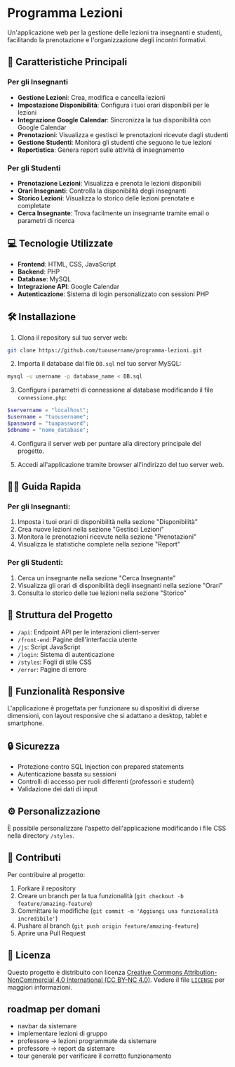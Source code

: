 # Programma Lezioni

Un'applicazione web per la gestione delle lezioni tra insegnanti e studenti, facilitando la prenotazione e l'organizzazione degli incontri formativi.

## 🚀 Caratteristiche Principali

### Per gli Insegnanti
- **Gestione Lezioni**: Crea, modifica e cancella lezioni
- **Impostazione Disponibilità**: Configura i tuoi orari disponibili per le lezioni
- **Integrazione Google Calendar**: Sincronizza la tua disponibilità con Google Calendar
- **Prenotazioni**: Visualizza e gestisci le prenotazioni ricevute dagli studenti
- **Gestione Studenti**: Monitora gli studenti che seguono le tue lezioni
- **Reportistica**: Genera report sulle attività di insegnamento

### Per gli Studenti
- **Prenotazione Lezioni**: Visualizza e prenota le lezioni disponibili
- **Orari Insegnanti**: Controlla la disponibilità degli insegnanti
- **Storico Lezioni**: Visualizza lo storico delle lezioni prenotate e completate
- **Cerca Insegnante**: Trova facilmente un insegnante tramite email o parametri di ricerca

## 💻 Tecnologie Utilizzate

- **Frontend**: HTML, CSS, JavaScript
- **Backend**: PHP
- **Database**: MySQL
- **Integrazione API**: Google Calendar
- **Autenticazione**: Sistema di login personalizzato con sessioni PHP

## 🛠️ Installazione

1. Clona il repository sul tuo server web:
```bash
git clone https://github.com/tuousername/programma-lezioni.git
```

2. Importa il database dal file `DB.sql` nel tuo server MySQL:
```bash
mysql -u username -p database_name < DB.sql
```

3. Configura i parametri di connessione al database modificando il file `connessione.php`:
```php
$servername = "localhost";
$username = "tuousername";
$password = "tuapassword";
$dbname = "nome_database";
```

4. Configura il server web per puntare alla directory principale del progetto.

5. Accedi all'applicazione tramite browser all'indirizzo del tuo server web.

## 👨‍🏫 Guida Rapida

### Per gli Insegnanti:
1. Imposta i tuoi orari di disponibilità nella sezione "Disponibilità"
2. Crea nuove lezioni nella sezione "Gestisci Lezioni"
3. Monitora le prenotazioni ricevute nella sezione "Prenotazioni"
4. Visualizza le statistiche complete nella sezione "Report"

### Per gli Studenti:
1. Cerca un insegnante nella sezione "Cerca Insegnante"
2. Visualizza gli orari di disponibilità degli insegnanti nella sezione "Orari"
3. Consulta lo storico delle tue lezioni nella sezione "Storico"

## 📁 Struttura del Progetto

- `/api`: Endpoint API per le interazioni client-server
- `/front-end`: Pagine dell'interfaccia utente
- `/js`: Script JavaScript
- `/login`: Sistema di autenticazione
- `/styles`: Fogli di stile CSS
- `/error`: Pagine di errore

## 📱 Funzionalità Responsive

L'applicazione è progettata per funzionare su dispositivi di diverse dimensioni, con layout responsive che si adattano a desktop, tablet e smartphone.

## 🔒 Sicurezza

- Protezione contro SQL Injection con prepared statements
- Autenticazione basata su sessioni
- Controlli di accesso per ruoli differenti (professori e studenti)
- Validazione dei dati di input

## ⚙️ Personalizzazione

È possibile personalizzare l'aspetto dell'applicazione modificando i file CSS nella directory `/styles`.

## 🤝 Contributi

Per contribuire al progetto:
1. Forkare il repository
2. Creare un branch per la tua funzionalità (`git checkout -b feature/amazing-feature`)
3. Committare le modifiche (`git commit -m 'Aggiungi una funzionalità incredibile'`)
4. Pushare al branch (`git push origin feature/amazing-feature`)
5. Aprire una Pull Request

## 📄 Licenza

Questo progetto è distribuito con licenza [Creative Commons Attribution-NonCommercial 4.0 International (CC BY-NC 4.0)](https://creativecommons.org/licenses/by-nc/4.0/). Vedere il file [`LICENSE`](./LICENSE.md) per maggiori informazioni.


## roadmap per domani

- navbar da sistemare 
- implementare lezioni di gruppo
- professore -> lezioni programmate da sistemare
- professore -> report da sistemare
- tour generale per verificare il corretto funzionamento
